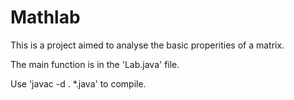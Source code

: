# Mathlab
This is a project aimed to analyse the basic properities of a matrix.

The main function is in the 'Lab.java' file.

Use 'javac -d . *.java' to compile.
